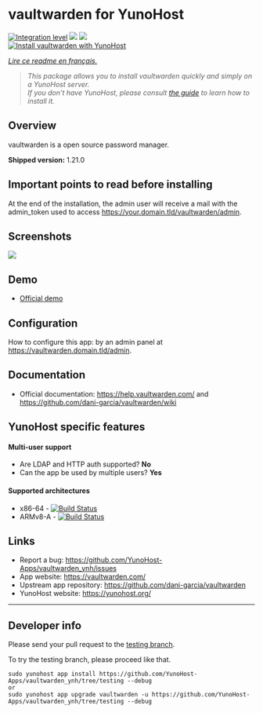 # vaultwarden for YunoHost

[![Integration level](https://dash.yunohost.org/integration/vaultwarden.svg)](https://dash.yunohost.org/appci/app/vaultwarden) ![](https://ci-apps.yunohost.org/ci/badges/vaultwarden.status.svg) ![](https://ci-apps.yunohost.org/ci/badges/vaultwarden.maintain.svg)  
[![Install vaultwarden with YunoHost](https://install-app.yunohost.org/install-with-yunohost.svg)](https://install-app.yunohost.org/?app=vaultwarden)

*[Lire ce readme en français.](./README_fr.md)*

> *This package allows you to install vaultwarden quickly and simply on a YunoHost server.  
If you don't have YunoHost, please consult [the guide](https://yunohost.org/#/install) to learn how to install it.*

## Overview
vaultwarden is a open source password manager.

**Shipped version:** 1.21.0

## Important points to read before installing

At the end of the installation, the admin user will receive a mail with the admin_token used to access https://your.domain.tld/vaultwarden/admin.

## Screenshots

![](https://vaultwarden.com/images/hero.png)

## Demo

* [Official demo](https://vault.vaultwarden.com/#/register)

## Configuration

How to configure this app: by an admin panel at https://vaultwarden.domain.tld/admin.

## Documentation

 * Official documentation: https://help.vaultwarden.com/ and https://github.com/dani-garcia/vaultwarden/wiki

## YunoHost specific features

#### Multi-user support

* Are LDAP and HTTP auth supported? **No**
* Can the app be used by multiple users? **Yes**

#### Supported architectures

* x86-64 - [![Build Status](https://ci-apps.yunohost.org/ci/logs/vaultwarden.svg)](https://ci-apps.yunohost.org/ci/apps/vaultwarden/)
* ARMv8-A - [![Build Status](https://ci-apps-arm.yunohost.org/ci/logs/vaultwarden.svg)](https://ci-apps-arm.yunohost.org/ci/apps/vaultwarden/)

## Links

 * Report a bug: https://github.com/YunoHost-Apps/vaultwarden_ynh/issues
 * App website: https://vaultwarden.com/
 * Upstream app repository: https://github.com/dani-garcia/vaultwarden
 * YunoHost website: https://yunohost.org/

---

## Developer info

Please send your pull request to the [testing branch](https://github.com/YunoHost-Apps/vaultwarden_ynh/tree/testing).

To try the testing branch, please proceed like that.
```
sudo yunohost app install https://github.com/YunoHost-Apps/vaultwarden_ynh/tree/testing --debug
or
sudo yunohost app upgrade vaultwarden -u https://github.com/YunoHost-Apps/vaultwarden_ynh/tree/testing --debug
```

